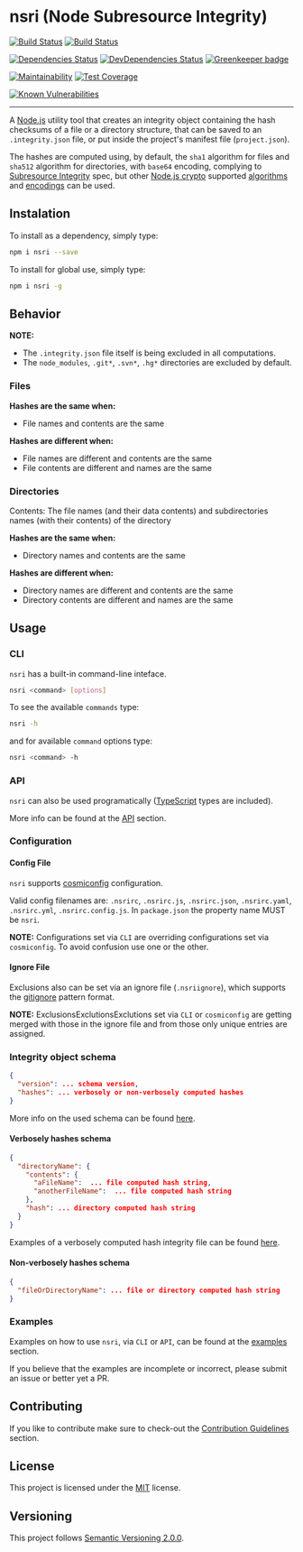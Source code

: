 # nsri (Node Subresource Integrity)

[![Build Status](https://travis-ci.com/JimiC/nsri.svg?branch=master)](https://travis-ci.com/JimiC/nsri)
[![Build Status](https://ci.appveyor.com/api/projects/status/github/JimiC/nsri?branch=master&svg=true)](https://ci.appveyor.com/project/JimiC/nsri)

[![Dependencies Status](https://david-dm.org/jimic/nsri/status.svg)](https://david-dm.org/jimic/nsri)
[![DevDependencies Status](https://david-dm.org/jimic/nsri/dev-status.svg)](https://david-dm.org/jimic/nsri?type=dev)
[![Greenkeeper badge](https://badges.greenkeeper.io/jimic/nsri.svg)](https://greenkeeper.io/)

[![Maintainability](https://api.codeclimate.com/v1/badges/77bea27f9bd1906ac525/maintainability)](https://codeclimate.com/github/JimiC/nsri/maintainability)
[![Test Coverage](https://api.codeclimate.com/v1/badges/77bea27f9bd1906ac525/test_coverage)](https://codeclimate.com/github/JimiC/nsri/test_coverage)

[![Known Vulnerabilities](https://snyk.io/test/github/jimic/nsri/badge.svg?targetFile=package.json)](https://snyk.io/test/github/jimic/nsri?targetFile=package.json)

---

A [Node.js](https://nodejs.org) utility tool that creates an integrity object containing the hash checksums of a file or a directory structure, that can be saved to an `.integrity.json` file, or put inside the project's manifest file (`project.json`).

The hashes are computed using, by default, the `sha1` algorithm for files and `sha512` algorithm for directories, with `base64` encoding, complying to [Subresource Integrity](https://developer.mozilla.org/en-US/docs/Web/Security/Subresource_Integrity) spec, but other [Node.js crypto](https://nodejs.org/api/crypto.html) supported [algorithms](https://nodejs.org/api/crypto.html#crypto_crypto_gethashes) and [encodings](https://nodejs.org/api/crypto.html#crypto_hash_digest_encoding) can be used.

## Instalation

To install as a dependency, simply type:

```sh
npm i nsri --save
```

To install for global use, simply type:

```sh
npm i nsri -g
```

## Behavior

**NOTE:**

- The `.integrity.json` file itself is being excluded in all computations.
- The `node_modules`, `.git*`, `.svn*`, `.hg*` directories are excluded by default.

### Files

**Hashes are the same when:**

- File names and contents are the same

**Hashes are different when:**

- File names are different and contents are the same
- File contents are different and names are the same

### Directories

Contents: The file names (and their data contents) and subdirectories names (with their contents) of the directory

**Hashes are the same when:**

- Directory names and contents are the same

**Hashes are different when:**

- Directory names are different and contents are the same
- Directory contents are different and names are the same

## Usage

### CLI

`nsri` has a built-in command-line inteface.

```sh
nsri <command> [options]
```

To see the available `commands` type:

```sh
nsri -h
```

and for available `command` options type:

```sh
nsri <command> -h
```

### API

`nsri` can also be used programatically ([TypeScript](https://www.typescriptlang.org/) types are included).

More info can be found at the [API](https://github.com/JimiC/nsri/blob/master/docs/api.md) section.

### Configuration

#### Config File

`nsri` supports [cosmiconfig](https://github.com/davidtheclark/cosmiconfig) configuration.

Valid config filenames are: `.nsrirc`, `.nsrirc.js`, `.nsrirc.json`, `.nsrirc.yaml`, `.nsrirc.yml`, `.nsrirc.config.js`. In `package.json` the property name MUST be `nsri`.

**NOTE:**  Configurations set via `CLI` are overriding configurations set via `cosmiconfig`. To avoid confusion use one or the other.

#### Ignore File

Exclusions also can be set via an ignore file (`.nsriignore`), which supports the [gitignore](https://git-scm.com/docs/gitignore#_pattern_format) pattern format.

**NOTE:** ExclusionsExclutionsExclutions set via `CLI` or `cosmiconfig` are getting merged with those in the ignore file and from those only unique entries are assigned.

### Integrity object schema

```json
{
  "version": ... schema version,
  "hashes": ... verbosely or non-verbosely computed hashes
}
```

More info on the used schema can be found [here](https://github.com/JimiC/nsri/blob/master/src/schemas).

#### Verbosely hashes schema

```json
{
  "directoryName": {
    "contents": {
      "aFileName":  ... file computed hash string,
      "anotherFileName":  ... file computed hash string
    },
    "hash": ... directory computed hash string
  }
}
```

Examples of a verbosely computed hash integrity file can be found [here](https://github.com/JimiC/nsri/blob/master/test/fixtures).

#### Non-verbosely hashes schema

```json
{
  "fileOrDirectoryName": ... file or directory computed hash string
}
```

### Examples

Examples on how to use `nsri`, via `CLI` or `API`, can be found at the [examples](https://github.com/JimiC/nsri/blob/master/docs/examples) section.

If you believe that the examples are incomplete or incorrect, please submit an issue or better yet a PR.

## Contributing

If you like to contribute make sure to check-out the [Contribution Guidelines](https://github.com/JimiC/nsri/blob/master/.github/CONTRIBUTING.md) section.

## License

This project is licensed under the [MIT](https://github.com/JimiC/nsri/blob/master/LICENSE) license.

## Versioning

This project follows [Semantic Versioning 2.0.0](https://semver.org).
